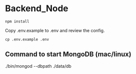 # Backend_Node

```
npm install
```

Copy .env.example to .env and review the config.

```
cp .env.example .env
```

## Command to start MongoDB (mac/linux)

./bin/mongod --dbpath ./data/db
